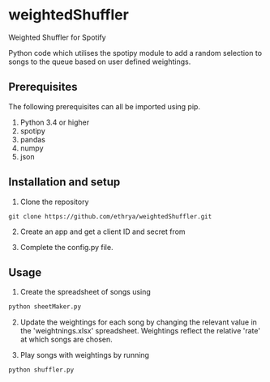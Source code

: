 # weightedShuffler
Weighted Shuffler for Spotify

Python code which utilises the spotipy module to add a random selection to songs to the queue based on user defined weightings.

## Prerequisites
The following prerequisites can all be imported using pip.
1. Python 3.4 or higher
2. spotipy
3. pandas 
4. numpy
5. json

## Installation and setup
1. Clone the repository

```
git clone https://github.com/ethrya/weightedShuffler.git
```
2. Create an app and get a client ID and secret from 

3. Complete the config.py file.
## Usage
1. Create the spreadsheet of songs using
```python
python sheetMaker.py
```
2. Update the weightings for each song by changing the relevant value in the 'weightnings.xlsx' spreadsheet. Weightings reflect the relative 'rate' at which songs are chosen.

3. Play songs with weightings by running

```python
python shuffler.py
```